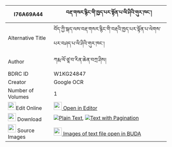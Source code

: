 |I76A69A44|བརྡ་གསར་རྙིང་གི་ཁྱད་པར་སྟོན་པ་ལི་ཤིའི་གུར་ཁང་། 
| --- | --- 
|Alternative Title |བོད་ཀྱི་སྐད་ལས་བརྡ་གསར་རྙིང་གི་བརྡའི་ཁྱད་པར་སྟོན་པ་ལེགས་པར་བཤད་པ་ལི་ཤིའི་གུར་ཁང་།
|Author| ཀརྨ་ལོ་ཙཱ་བ་རིན་ཆེན་བཀྲ་ཤིས།
|BDRC ID | W1KG24847
|Creator | Google OCR
|Number of Volumes| 1
|<img width="25" src="https://img.icons8.com/color/25/000000/edit-property.png">Edit Online| [<img width="25" src="https://avatars.githubusercontent.com/u/45091458?s=200&v=4"> Open in Editor](http://editor.openpecha.org/I76A69A44)
|<img width="25" src="https://img.icons8.com/fluent/48/000000/download-2.png"/>  Download | [![](https://img.icons8.com/color/20/000000/txt.png)Plain Text](https://github.com/Openpecha/I76A69A44/releases/download/v2/da_sarnying_gi_khyepar_tonpa_l_plain_I76A69A44.zip), [![](https://img.icons8.com/color/20/000000/txt.png)Text with Pagination](https://github.com/Openpecha/I76A69A44/releases/download/v2/da_sarnying_gi_khyepar_tonpa_l_pages_I76A69A44.zip)
|<img width="25" src="https://img.icons8.com/plasticine/100/000000/pictures-folder.png"/>  Source Images | [<img width="25" src="https://library.bdrc.io/icons/BUDA-small.svg"> Images of text file open in BUDA](https://library.bdrc.io/show/bdr:W1KG24847)